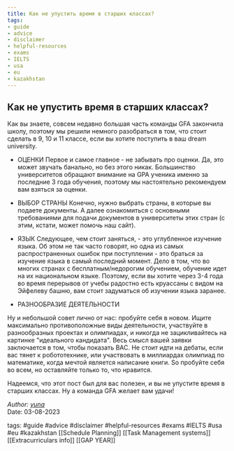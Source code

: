 ```yaml
---
title: Как не упустить время в старших классах?
tags:
- guide
- advice
- disclaimer
- helpful-resources
- exams
- IELTS
- usa
- eu
- kazakhstan
---
```

## Как не упустить время в старших классах?

Как вы знаете, совсем недавно большая часть команды GFA закончила школу, поэтому мы решили немного разобраться в том, что стоит сделать в 9, 10 и 11 классе, если вы хотите поступить в ваш dream university.


- ОЦЕНКИ
Первое и самое главное - не забывать про оценки. 
Да, это может звучать банально, но без этого никак. Большинство университетов обращают внимание на GPA ученика именно за последние 3 года обучения, поэтому мы настоятельно рекомендуем вам взяться за оценки.


- ВЫБОР СТРАНЫ 
Конечно, нужно выбрать страны, в которые вы подаете документы.
А далее ознакомиться с основными требованиями для подачи документов в университеты этих стран (с этим, кстати, может помочь наш сайт).


- ЯЗЫК 
Следующее, чем стоит заняться, - это углубленное изучение языка. 
Об этом не так часто говорят, но одна из самых распространенных ошибок при поступлении - это браться за изучение языка в самый последний момент.
Дело в том, что во многих странах с бесплатным/недорогим обучением, обучение идет на их национальном языке. Поэтому, если вы хотите через 3-4 года во время перерывов от учебы радостно есть круассаны с видом на Эйфелеву башню, вам стоит задуматься об изучении языка заранее.


- РАЗНООБРАЗИЕ ДЕЯТЕЛЬНОСТИ 

Ну и небольшой совет лично от нас: пробуйте себя в новом.
Ищите максимально противоположные виды деятельности, участвуйте в разнообразных проектах и олимпиадах, и никогда не зацикливайтесь на картинке "идеального кандидата". Весь смысл вашей заявки заключается в том, чтобы показать ВАС. Не стоит идти на дебаты, если вас тянет к робототехнике, или участвовать в миллиардах олимпиад по математике, когда мечтой является написание книги. 
So пробуйте себя во всем, но 
оставляйте только то, что нравится.

Надеемся, что этот пост был для вас полезен, и вы не упустите время в старших классах. Ну а команда GFA желает вам удачи!


*Author: [yuna](https://t.me/auilt)*  
Date: 03-08-2023

tags:
#guide
#advice
#disclaimer 
#helpful-resources
#exams
#IELTS 
#usa
#eu
#kazakhstan 
[[Schedule Planning]]
[[Task Management systems]]
[[Extracurriculars info]]
[[GAP YEAR]]
